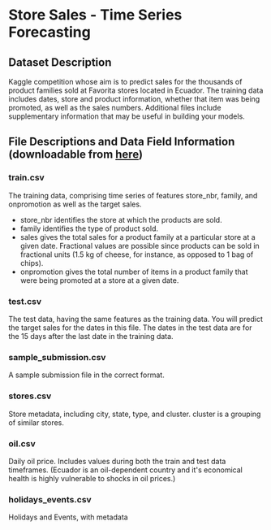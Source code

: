 # Store Sales - Time Series Forecasting

## Dataset Description
Kaggle competition whose aim is to predict sales for the thousands of product families sold at Favorita stores located in Ecuador. The training data includes dates, store and product information, whether that item was being promoted, as well as the sales numbers. Additional files include supplementary information that may be useful in building your models.

## File Descriptions and Data Field Information (downloadable from [here](https://www.kaggle.com/competitions/store-sales-time-series-forecasting/data))
### train.csv
The training data, comprising time series of features store_nbr, family, and onpromotion as well as the target sales.
- store_nbr identifies the store at which the products are sold.
- family identifies the type of product sold.
- sales gives the total sales for a product family at a particular store at a given date. Fractional values are possible since products can be sold in fractional units (1.5 kg of cheese, for instance, as opposed to 1 bag of chips).
- onpromotion gives the total number of items in a product family that were being promoted at a store at a given date.
### test.csv
The test data, having the same features as the training data. You will predict the target sales for the dates in this file.
The dates in the test data are for the 15 days after the last date in the training data.
### sample_submission.csv
A sample submission file in the correct format.
### stores.csv
Store metadata, including city, state, type, and cluster.
cluster is a grouping of similar stores.
### oil.csv
Daily oil price. Includes values during both the train and test data timeframes. (Ecuador is an oil-dependent country and it's economical health is highly vulnerable to shocks in oil prices.)
### holidays_events.csv
Holidays and Events, with metadata
